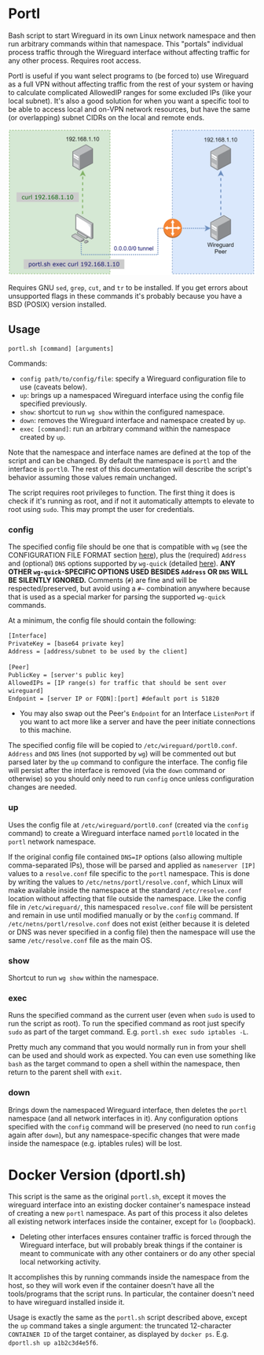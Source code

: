 # Portl

Bash script to start Wireguard in its own Linux network namespace and then run arbitrary commands within that namespace. This "portals" individual process traffic through the Wireguard interface without affecting traffic for any other process. Requires root access.

Portl is useful if you want select programs to (be forced to) use Wireguard as a full VPN without affecting traffic from the rest of your system or having to calculate complicated AllowedIP ranges for some excluded IPs (like your local subnet). It's also a good solution for when you want a specific tool to be able to access local and on-VPN network resources, but have the same (or overlapping) subnet CIDRs on the local and remote ends.

<div align="center">

![Diagram](media/portl.svg)
</div>

Requires GNU `sed`, `grep`, `cut`, and `tr` to be installed. If you get errors about unsupported flags in these commands it's probably because you have a BSD (POSIX) version installed.

## Usage

`portl.sh [command] [arguments]`

Commands:
- `config path/to/config/file`: specify a Wireguard configuration file to use (caveats below).
- `up`: brings up a namespaced Wireguard interface using the config file specified previously.
- `show`: shortcut to run `wg show` within the configured namespace.
- `down`: removes the Wireguard interface and namespace created by `up`.
- `exec [command]`: run an arbitrary command within the namespace created by `up`.

Note that the namespace and interface names are defined at the top of the script and can be changed. By default the namespace is `portl` and the interface is `portl0`. The rest of this documentation will describe the script's behavior assuming those values remain unchanged.

The script requires root privileges to function. The first thing it does is check if it's running as root, and if not it automatically attempts to elevate to root using `sudo`. This may prompt the user for credentials.

### config
The specified config file should be one that is compatible with `wg` (see the CONFIGURATION FILE FORMAT section [here](https://www.man7.org/linux/man-pages/man8/wg.8.html)), plus the (required) `Address` and (optional) `DNS` options supported by `wg-quick` (detailed [here](https://man7.org/linux/man-pages/man8/wg-quick.8.html)). **ANY OTHER `wg-quick`-SPECIFIC OPTIONS USED BESIDES `Address` OR `DNS` WILL BE SILENTLY IGNORED.** Comments (`#`) are fine and will be respected/preserved, but avoid using a `#~` combination anywhere because that is used as a special marker for parsing the supported `wg-quick` commands.

At a minimum, the config file should contain the following:
```
[Interface]
PrivateKey = [base64 private key]
Address = [address/subnet to be used by the client]

[Peer]
PublicKey = [server's public key]
AllowedIPs = [IP range(s) for traffic that should be sent over wireguard]
Endpoint = [server IP or FQDN]:[port] #default port is 51820
```
- You may also swap out the Peer's `Endpoint` for an Interface `ListenPort` if you want to act more like a server and have the peer initiate connections to this machine.

The specified config file will be copied to `/etc/wireguard/portl0.conf`. `Address` and `DNS` lines (not supported by `wg`) will be commented out but parsed later by the `up` command to configure the interface. The config file will persist after the interface is removed (via the `down` command or otherwise) so you should only need to run `config` once unless configuration changes are needed.

### up
Uses the config file at `/etc/wireguard/portl0.conf` (created via the `config` command) to create a Wireguard interface named `portl0` located in the `portl` network namespace.

If the original config file contained `DNS=IP` options (also allowing multiple comma-separated IPs), those will be parsed and applied as `nameserver [IP]` values to a `resolve.conf` file specific to the `portl` namespace. This is done by writing the values to `/etc/netns/portl/resolve.conf`, which Linux will make available inside the namespace at the standard `/etc/resolve.conf` location without affecting that file outside the namespace. Like the config file in `/etc/wireguard/`, this namespaced `resolve.conf` file will be persistent and remain in use until modified manually or by the `config` command. If `/etc/netns/portl/resolve.conf` does not exist (either because it is deleted or DNS was never specified in a config file) then the namespace will use the same `/etc/resolve.conf` file as the main OS.

### show
Shortcut to run `wg show` within the namespace.

### exec
Runs the specified command as the current user (even when `sudo` is used to run the script as root). To run the specified command as root just specify `sudo` as part of the target command. E.g. `portl.sh exec sudo iptables -L`.

Pretty much any command that you would normally run in from your shell can be used and should work as expected. You can even use something like `bash` as the target command to open a shell within the namespace, then return to the parent shell with `exit`.

### down
Brings down the namespaced Wireguard interface, then deletes the `portl` namespace (and all network interfaces in it). Any configuration options specified with the `config` command will be preserved (no need to run `config` again after `down`), but any namespace-specific changes that were made inside the namespace (e.g. iptables rules) will be lost.

# Docker Version (dportl.sh)
This script is the same as the original `portl.sh`, except it moves the wireguard interface into an existing docker container's namespace instead of creating a new `portl` namespace. As part of this process it also deletes all existing network interfaces inside the container, except for `lo` (loopback).
- Deleting other interfaces ensures container traffic is forced through the Wireguard interface, but will probably break things if the container is meant to communicate with any other containers or do any other special local networking activity.

It accomplishes this by running commands inside the namespace from the host, so they will work even if the container doesn't have all the tools/programs that the script runs. In particular, the container doesn't need to have wireguard installed inside it.

Usage is exactly the same as the `portl.sh` script described above, except the `up` command takes a single argument: the truncated 12-character `CONTAINER ID` of the target container, as displayed by `docker ps`. E.g. `dportl.sh up a1b2c3d4e5f6`.
